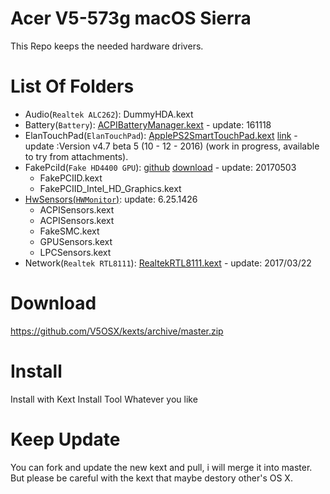 Acer V5-573g macOS Sierra
===========================

This Repo keeps the needed hardware drivers.

List Of Folders
===============

- Audio(`Realtek ALC262`): DummyHDA.kext
- Battery(`Battery`): [ACPIBatteryManager.kext](https://bitbucket.org/RehabMan/os-x-acpi-battery-driver/downloads/) - update: 161118
- ElanTouchPad(`ElanTouchPad`): [ApplePS2SmartTouchPad.kext](http://forum.osxlatitude.com/index.php?/topic/1948-elan-focaltech-and-synaptics-smart-touchpad-driver-mac-os-x/) [link](https://applelife.ru/threads/elan-focaltech-and-synaptics-smart-touchpad-driver-mac-os-x.207992/) - update :Version v4.7 beta 5 (10 - 12 - 2016) (work in progress, available to try from attachments).
- FakePciId(`Fake HD4400 GPU`): [github](https://github.com/RehabMan/OS-X-Fake-PCI-ID) [download](https://bitbucket.org/RehabMan/os-x-fake-pci-id/downloads/) - update: 20170503
    * FakePCIID.kext      
    * FakePCIID_Intel_HD_Graphics.kext
- [HwSensors(`HWMonitor`)](http://www.hwsensors.com/releases): update: 6.25.1426
    * ACPISensors.kext
    * ACPISensors.kext
    * FakeSMC.kext
    * GPUSensors.kext
    * LPCSensors.kext
- Network(`Realtek RTL8111`): [RealtekRTL8111.kext](https://bitbucket.org/RehabMan/os-x-realtek-network/downloads/) - update: 2017/03/22

Download
========

https://github.com/V5OSX/kexts/archive/master.zip

Install
=======

Install with Kext Install Tool Whatever you like

Keep Update
===========

You can fork and update the new kext and pull, i will merge it into master.
But please be careful with the kext that maybe destory other's OS X.

